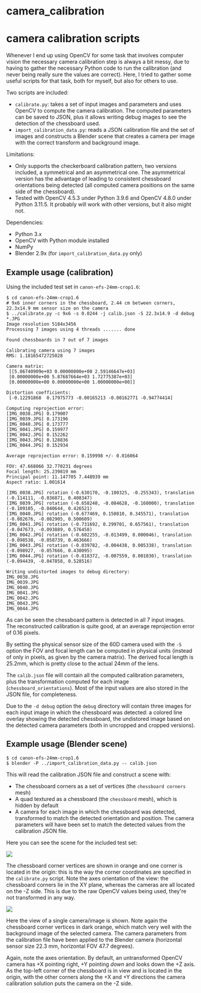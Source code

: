 # camera_calibration

# camera calibration scripts

Whenever I end up using OpenCV for some task that involves computer vision
the necessary camera calibration step is always a bit messy, due to having to
gather the necessary Python code to run the calibration (and never being really
sure the values are correct). Here, I tried to gather some useful scripts for 
that task, both for myself, but also for others to use.

Two scripts are included:

- `calibrate.py`: takes a set of input images and parameters and uses OpenCV to
  compute the camera calibration. The computed parameters can be saved to JSON,
  plus it allows writing debug images to see the detection of the chessboard used.
- `import_calibration_data.py`: reads a JSON calibration file and the set of images
  and constructs a Blender scene that creates a camera per image with the correct
  transform and background image.
  
Limitations:

- Only supports the checkerboard calibration pattern, two versions included, a
  symmetrical and an asymmetrical one. The asymmetrical version has the advantage
  of leading to consistent chessboard orientations being detected (all computed 
  camera positions on the same side of the chessboard).
- Tested with OpenCV 4.5.3 under Python 3.9.6 and OpenCV 4.8.0 under Python 3.11.5. 
  It probably will work with other versions, but it also might not.
  
Dependencies:

- Python 3.x
- OpenCV with Python module installed
- NumPy
- Blender 2.9x (for `import_calibration_data.py` only)

## Example usage (calibration)

Using the included test set in `canon-efs-24mm-crop1.6`:

```
$ cd canon-efs-24mm-crop1.6
# 9x6 inner corners in the chessboard, 2.44 cm between corners, 22.3x14.9 mm sensor size on the camera
$ ../calibrate.py -c 9x6 -s 0.0244 -j calib.json -S 22.3x14.9 -d debug *.JPG
Image resolution 5184x3456
Processing 7 images using 4 threads ....... done

Found chessboards in 7 out of 7 images

Calibrating camera using 7 images
RMS: 1.18165472725028

Camera matrix:
 [[5.86740909e+03 0.00000000e+00 2.59146647e+03]
 [0.00000000e+00 5.87687664e+03 1.72775387e+03]
 [0.00000000e+00 0.00000000e+00 1.00000000e+00]]

Distortion coefficients:
 [-0.12291868  0.17975773 -0.00165213 -0.00162771 -0.94774414]

Computing reprojection error:
[IMG_0038.JPG] 0.179007
[IMG_0039.JPG] 0.173196
[IMG_0040.JPG] 0.173777
[IMG_0041.JPG] 0.159977
[IMG_0042.JPG] 0.152262
[IMG_0043.JPG] 0.128836
[IMG_0044.JPG] 0.152934

Average reprojection error: 0.159998 +/- 0.016064

FOV: 47.668066 32.770231 degrees
Focal length: 25.239819 mm
Principal point: 11.147705 7.448939 mm
Aspect ratio: 1.001614

[IMG_0038.JPG] rotation (-0.630170, -0.100325, -0.255343), translation (-0.114111, -0.036871, 0.408347)
[IMG_0039.JPG] rotation (-0.658240, -0.084628, -0.160000), translation (-0.109105, -0.040644, 0.426521)
[IMG_0040.JPG] rotation (-0.677469, 0.150810, 0.345571), translation (-0.082676, -0.082905, 0.500609)
[IMG_0041.JPG] rotation (-0.731692, 0.299701, 0.657561), translation (-0.047673, -0.093889, 0.576458)
[IMG_0042.JPG] rotation (-0.602255, -0.013499, 0.000046), translation (-0.098538, -0.058739, 0.463666)
[IMG_0043.JPG] rotation (-0.039782, -0.004438, 0.005338), translation (-0.098927, -0.057666, 0.430095)
[IMG_0044.JPG] rotation (-0.818372, -0.007559, 0.001030), translation (-0.094439, -0.047858, 0.528516)

Writing undistorted images to debug directory:
IMG_0038.JPG
IMG_0039.JPG
IMG_0040.JPG
IMG_0041.JPG
IMG_0042.JPG
IMG_0043.JPG
IMG_0044.JPG
```

As can be seen the chessboard pattern is detected in all 7 input images. The
reconstructed calibration is quite good, at an average reprojection error of 0.16 pixels.

By setting the physical sensor size of the 60D camera used with the `-S` option the
FOV and focal length can be computed in physical units (instead of only in pixels,
as given by the camera matrix). The derived focal length is 25.2mm, which is pretty close
to the actual 24mm of the lens.

The `calib.json` file will contain all the computed calibration parameters, plus 
the transformation computed for each image (`chessboard_orientations`). 
Most of the input values are also stored in the JSON file, for completeness.

Due to the `-d debug` option the `debug` directory will contain three images for
each input image in which the chessboard was detected: a colored line overlay showing
the detected chessboard, the undistored image based on the detected camera parameters (both
in uncropped and cropped versions).

## Example usage (Blender scene)

```
$ cd canon-efs-24mm-crop1.6
$ blender -P ../import_calibration_data.py -- calib.json
```

This will read the calibration JSON file and construct a scene with:

- The chessboard corners as a set of vertices (the `chessboard corners` mesh)
- A quad textured as a chessboard (the `chessboard` mesh), which is hidden by default
- A camera for each image in which the chessboard was detected, transformed
  to match the detected orientation and position. The camera parameters will
  have been set to match the detected values from the calibration JSON file.

Here you can see the scene for the included test set:

![](blender-import1.jpg)

The chessboard corner vertices are shown in orange and one corner is located
in the origin: this is the way the corner coordinates are specified in the
`calibrate.py` script. Note the axes orientation of the view: the chessboard corners 
lie in the XY plane, whereas the cameras are all located on the -Z side. This is due
to the raw OpenCV values being used, they're not transformed in any way.

![](blender-import2.jpg)

Here the view of a single camera/image is shown. Note again the chessboard corner 
vertices in dark orange, which match very well with the background image of the 
selected camera. The camera parameters from the calibration file have been applied
to the Blender camera (horizontal sensor size 22.3 mm, horizontal FOV 47.7 degrees).

Again, note the axes orientation. By default, an untransformed OpenCV camera 
has +X pointing right, +Y pointing *down* and looks down the +Z axis.
As the top-left corner of the chessboard is in view and is located in the origin,
with the other corners along the +X and +Y directions the camera calibration
solution puts the camera on the -Z side.
